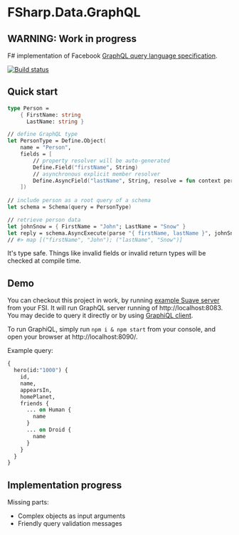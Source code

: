 # FSharp.Data.GraphQL

## WARNING: Work in progress
F# implementation of Facebook [GraphQL query language specification](https://facebook.github.io/graphql).

[![Build status](https://ci.appveyor.com/api/projects/status/yjsen9xyvqhyak4b?svg=true)](https://ci.appveyor.com/project/johnberzy-bazinga/fsharp-data-graphql)

## Quick start

```fsharp
type Person = 
    { FirstName: string
      LastName: string }

// define GraphQL type 
let PersonType = Define.Object(
    name = "Person",
    fields = [
        // property resolver will be auto-generated
        Define.Field("firstName", String)   
        // asynchronous explicit member resolver
        Define.AsyncField("lastName", String, resolve = fun context person -> async { return person.LastName })   
    ])
    
// include person as a root query of a schema
let schema = Schema(query = PersonType)

// retrieve person data
let johnSnow = { FirstName = "John"; LastName = "Snow" }
let reply = schema.AsyncExecute(parse "{ firstName, lastName }", johnSnow) |> Async.RunSynchronously
// #> map [("firstName", "John"); ("lastName", "Snow")] 
```

It's type safe. Things like invalid fields or invalid return types will be checked at compile time.

## Demo

You can checkout this project in work, by running [example Suave server](samples/server.fsx) from your FSI. It will run GraphQL server running of http://localhost:8083. You may decide to query it directly or by using [GraphiQL client](samples/graphiql). 

To run GraphiQL, simply run `npm i & npm start` from your console, and open your browser at http://localhost:8090/.

Example query:

```graphql
{
  hero(id:"1000") {
    id,
    name,
    appearsIn,
    homePlanet,
    friends {
      ... on Human {
        name
      }
      ... on Droid {
        name
      }
    }
  }
}
```

## Implementation progress

Missing parts:

- Complex objects as input arguments
- Friendly query validation messages